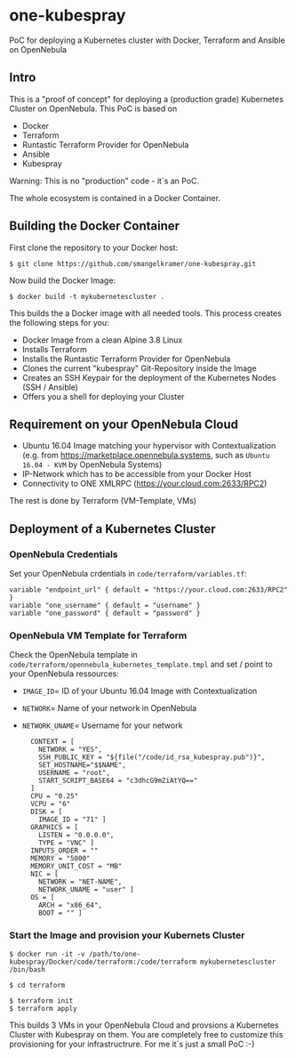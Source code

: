 # one-kubespray

PoC for deploying a Kubernetes cluster with Docker, Terraform and Ansible on OpenNebula

## Intro

This is a "proof of concept" for deploying a (production grade) Kubernetes Cluster
on OpenNebula. This PoC is based on

- Docker
- Terraform
- Runtastic Terraform Provider for OpenNebula
- Ansible
- Kubespray

Warning: This is no "production" code - it`s an PoC.

The whole ecosystem is contained in a Docker Container.

## Building the Docker Container

First clone the repository to your Docker host:

    $ git clone https://github.com/smangelkramer/one-kubespray.git
    
Now build the Docker Image:

    $ docker build -t mykubernetescluster .
    
This builds the a Docker image with all needed tools. This process creates the following steps for you:

- Docker Image from a clean Alpine 3.8 Linux
- Installs Terraform
- Installs the Runtastic Terraform Provider for OpenNebula
- Clones the current "kubespray" Git-Repository inside the Image
- Creates an SSH Keypair for the deployment of the Kubernetes Nodes (SSH / Ansible)
- Offers you a shell for deploying your Cluster

## Requirement on your OpenNebula Cloud

- Ubuntu 16.04 Image matching your hypervisor with Contextualization (e.g. from https://marketplace.opennebula.systems, such as `Ubuntu 16.04 - KVM` by OpenNebula Systems)
- IP-Network which has to be accessible from your Docker Host
- Connectivity to ONE XMLRPC (https://your.cloud.com:2633/RPC2)

The rest is done by Terraform (VM-Template, VMs)

## Deployment of a Kubernetes Cluster

### OpenNebula Credentials

Set your OpenNebula crdentials in `code/terraform/variables.tf`:

    variable "endpoint_url" { default = "https://your.cloud.com:2633/RPC2" }
    variable "one_username" { default = "username" }
    variable "one_password" { default = "password" }

### OpenNebula VM Template for Terraform

Check the OpenNebula template in `code/terraform/opennebula_kubernetes_template.tmpl` 
and set / point to your OpenNebula ressources:

- `IMAGE_ID`= ID of your Ubuntu 16.04 Image with Contextualization
- `NETWORK`= Name of your network in OpenNebula
- `NETWORK_UNAME`= Username for your network

        CONTEXT = [
          NETWORK = "YES",
          SSH_PUBLIC_KEY = "${file("/code/id_rsa_kubespray.pub")}",
          SET_HOSTNAME="$$NAME",
          USERNAME = "root",
          START_SCRIPT_BASE64 = "c3dhcG9mZiAtYQ=="
        ]
        CPU = "0.25"
        VCPU = "6"
        DISK = [
          IMAGE_ID = "71" ]
        GRAPHICS = [
          LISTEN = "0.0.0.0",
          TYPE = "VNC" ]
        INPUTS_ORDER = ""
        MEMORY = "5000"
        MEMORY_UNIT_COST = "MB"
        NIC = [
          NETWORK = "NET-NAME",
          NETWORK_UNAME = "user" ]
        OS = [
          ARCH = "x86_64",
          BOOT = "" ]



### Start the Image and provision your Kubernets Cluster

    $ docker run -it -v /path/to/one-kubespray/Docker/code/terraform:/code/terraform mykubernetescluster /bin/bash
    
    $ cd terraform
    
    $ terraform init
    $ terraform apply
    
    
This builds 3 VMs in your OpenNebula Cloud and provsions a Kubernetes Cluster with Kubespray on them. You are completely free to customize this provisioning for your infrastructrure. For me it`s just a small PoC :-)
